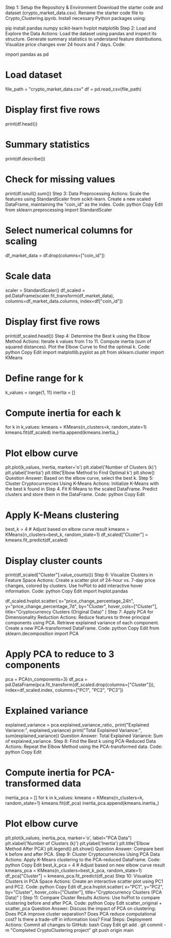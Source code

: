 Step 1: Setup the Repository & Environment
Download the starter code and dataset (crypto_market_data.csv).
Rename the starter code file to Crypto_Clustering.ipynb.
Install necessary Python packages using:

pip install pandas numpy scikit-learn hvplot matplotlib
Step 2: Load and Explore the Data
Actions:
Load the dataset using pandas and inspect its structure.
Generate summary statistics to understand feature distributions.
Visualize price changes over 24 hours and 7 days.
Code:

import pandas as pd

# Load dataset
file_path = "crypto_market_data.csv"
df = pd.read_csv(file_path)

# Display first five rows
print(df.head())

# Summary statistics
print(df.describe())

# Check for missing values
print(df.isnull().sum())
Step 3: Data Preprocessing
Actions:
Scale the features using StandardScaler from scikit-learn.
Create a new scaled DataFrame, maintaining the "coin_id" as the index.
Code:
python
Copy
Edit
from sklearn.preprocessing import StandardScaler

# Select numerical columns for scaling
df_market_data = df.drop(columns=["coin_id"])  

# Scale data
scaler = StandardScaler()
df_scaled = pd.DataFrame(scaler.fit_transform(df_market_data), 
                         columns=df_market_data.columns, 
                         index=df["coin_id"])

# Display first five rows
print(df_scaled.head())
Step 4: Determine the Best k using the Elbow Method
Actions:
Iterate k values from 1 to 11.
Compute inertia (sum of squared distances).
Plot the Elbow Curve to find the optimal k.
Code:
python
Copy
Edit
import matplotlib.pyplot as plt
from sklearn.cluster import KMeans

# Define range for k
k_values = range(1, 11)
inertia = []

# Compute inertia for each k
for k in k_values:
    kmeans = KMeans(n_clusters=k, random_state=1)
    kmeans.fit(df_scaled)
    inertia.append(kmeans.inertia_)

# Plot elbow curve
plt.plot(k_values, inertia, marker='o')
plt.xlabel('Number of Clusters (k)')
plt.ylabel('Inertia')
plt.title('Elbow Method to Find Optimal k')
plt.show()
Question Answer:
Based on the elbow curve, select the best k.
Step 5: Cluster Cryptocurrencies Using K-Means
Actions:
Initialize K-Means with the best k found in Step 4.
Fit K-Means to the scaled DataFrame.
Predict clusters and store them in the DataFrame.
Code:
python
Copy
Edit
# Apply K-Means clustering
best_k = 4  # Adjust based on elbow curve result
kmeans = KMeans(n_clusters=best_k, random_state=1)
df_scaled["Cluster"] = kmeans.fit_predict(df_scaled)

# Display cluster counts
print(df_scaled["Cluster"].value_counts())
Step 6: Visualize Clusters in Feature Space
Actions:
Create a scatter plot of 24-hour vs. 7-day price changes, colored by clusters.
Use hvPlot to add interactive hover information.
Code:
python
Copy
Edit
import hvplot.pandas

df_scaled.hvplot.scatter(
    x="price_change_percentage_24h", 
    y="price_change_percentage_7d", 
    by="Cluster", 
    hover_cols=["Cluster"], 
    title="Cryptocurrency Clusters (Original Data)"
)
Step 7: Apply PCA for Dimensionality Reduction
Actions:
Reduce features to three principal components using PCA.
Retrieve explained variance of each component.
Create a new PCA-transformed DataFrame.
Code:
python
Copy
Edit
from sklearn.decomposition import PCA

# Apply PCA to reduce to 3 components
pca = PCA(n_components=3)
df_pca = pd.DataFrame(pca.fit_transform(df_scaled.drop(columns=["Cluster"])), 
                      index=df_scaled.index, 
                      columns=["PC1", "PC2", "PC3"])

# Explained variance
explained_variance = pca.explained_variance_ratio_
print("Explained Variance:", explained_variance)
print("Total Explained Variance:", sum(explained_variance))
Question Answer:
Total Explained Variance: Sum of explained_variance.
Step 8: Find the Best k using PCA-Reduced Data
Actions:
Repeat the Elbow Method using the PCA-transformed data.
Code:
python
Copy
Edit
# Compute inertia for PCA-transformed data
inertia_pca = []
for k in k_values:
    kmeans = KMeans(n_clusters=k, random_state=1)
    kmeans.fit(df_pca)
    inertia_pca.append(kmeans.inertia_)

# Plot elbow curve
plt.plot(k_values, inertia_pca, marker='o', label="PCA Data")
plt.xlabel('Number of Clusters (k)')
plt.ylabel('Inertia')
plt.title('Elbow Method After PCA')
plt.legend()
plt.show()
Question Answer:
Compare best k before and after PCA.
Step 9: Cluster Cryptocurrencies Using PCA Data
Actions:
Apply K-Means clustering to the PCA-reduced DataFrame.
Code:
python
Copy
Edit
best_k_pca = 4  # Adjust based on new elbow curve result
kmeans_pca = KMeans(n_clusters=best_k_pca, random_state=1)
df_pca["Cluster"] = kmeans_pca.fit_predict(df_pca)
Step 10: Visualize Clusters in PCA Space
Actions:
Create an interactive scatter plot using PC1 and PC2.
Code:
python
Copy
Edit
df_pca.hvplot.scatter(
    x="PC1", 
    y="PC2", 
    by="Cluster", 
    hover_cols=["Cluster"], 
    title="Cryptocurrency Clusters (PCA Data)"
)
Step 11: Compare Cluster Results
Actions:
Use hvPlot to compare clustering before and after PCA.
Code:
python
Copy
Edit
scatter_original + scatter_pca
Question Answer:
Discuss the impact of PCA on clustering:
Does PCA improve cluster separation?
Does PCA reduce computational cost?
Is there a trade-off in information loss?
Final Steps: Deployment
Actions:
Commit all changes to GitHub:
bash
Copy
Edit
git add .
git commit -m "Completed CryptoClustering project"
git push origin main
